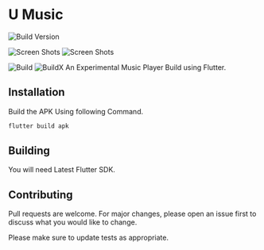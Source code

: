 # U Music

![Build Version](https://img.shields.io/badge/V-2.0-brightgreen)



![Screen Shots](https://raw.githubusercontent.com/SrilalS/U-Music/master/Screenshots/S1.png?raw=true)
![Screen Shots](https://raw.githubusercontent.com/SrilalS/U-Music/master/Screenshots/S2.png?raw=true)

![Build](https://img.shields.io/badge/Status-2.0-brightgreen)
![BuildX](https://img.shields.io/badge/Status-2.0-brightgreen)
An Experimental Music Player Build using Flutter.



## Installation

Build the APK Using following Command.


```bash
flutter build apk
```
## Building
You will need Latest Flutter SDK.

## Contributing
Pull requests are welcome. For major changes, please open an issue first to discuss what you would like to change.

Please make sure to update tests as appropriate.